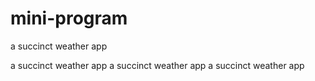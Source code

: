 # mini-program
a succinct weather app

a succinct weather app
a succinct weather app
a succinct weather app